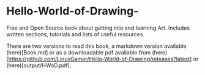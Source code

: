 # Hello-World-of-Drawing-
Free and Open Source book about getting into and learning Art. Includes written sections, tutorials and lists of useful resources.

There are two versions to read this book, a markdown version available (here)[Book.md] or as a downloadable pdf available from (here)[https://github.com/LinuxGamer/Hello-World-of-Drawing/releases?latest] or (here)[output/HWoD.pdf].